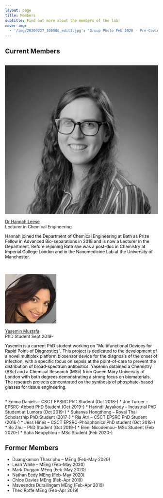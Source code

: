```yaml
---
layout: page
title: Members
subtitle: Find out more about the members of the lab!
cover-img:
  - '/img/20200227_100500_edit3.jpg': "Group Photo Feb 2020 - Pre-Covid-19"
---
```


## Current Members


<div class="container">
<div class="row">&nbsp;</div>
	

<div class="row">
	<div class="col-md-3"><a class="thumb" href="#">
		<img src="/img/Leese H 29668-0334_Dept photo_BW.jpg" class="img-responsive" alt="Dr Hannah Leese" /></a>
	</div>
	<div class="col-md-8">
		<p> <a href="https://researchportal.bath.ac.uk/en/persons/hannah-leese"> Dr Hannah Leese </a> <br>
		Lecturer in Chemical Engineering <br>
		<p style="color:black;font-size:14px;">Hannah joined the Department of Chemical Engineering at Bath as Prize Fellow in Advanced Bio-separations in 2018 and is now a Lecturer in the Department. Before rejoining Bath she was a post-doc in Chemistry at Imperial College London and in the Nanomedicine Lab at the University of Manchester. </p>
		</p>
	</div>
</div>

<br>

</div>


<div class="container">
<div class="row">&nbsp;</div>
	

<div class="row">
	<div class="col-md-3"><a class="thumb" href="#">
		<img src="/img/YLM.jpg" class="img-responsive" alt="Yasemin Mustafa" /></a>
	</div>
	<div class="col-md-8">
		<p> <a href="https://uk.linkedin.com/in/yasemin-mustafa-b12106150"> Yasemin Mustafa </a> <br>
		PhD Student Sept 2019- <br>
		<p style="color:black;font-size:14px;">Yasemin is a current PhD student working on "Multifunctional Devices for Rapid Point-of Diagnostics". This project is dedicated to the development of a novel multiplex platform biosensor device for the diagnosis of the onset of infection, with a specific focus on sepsis at the point-of-care to prevent the distribution of broad-spectrum antibiotics. Yasemin obtained a Chemistry (BSc) and a Chemical Research (MSc) from Queen Mary University of London with both degrees demonstrating a strong focus on biomaterials. The research projects concentrated on the synthesis of phosphate-based glasses for tissue engineering. </p>  
		 </p>
	</div>
</div>
<br>
</div>
* Emma Daniels – CSCT EPSRC PhD Student (Oct 2018-)
* Joe Turner – EPSRC-Abbott PhD Student (Oct 2019-)
* Harindi Jayakody – Industrial PhD Student at Lumora (Oct 2019-)
* Sukanya Hongthong – Royal Thai Scholarship PhD Student (2017-)
* Ria Atri – CSCT EPSRC PhD Student (2016-)
* Jess Hines – CSCT EPSRC-Phosphonics PhD student (Oct 2019-)
* Bo Zhu – PhD Student (Oct 2019-)
* Eleni Nicodemou– MSc Student (Feb 2020-)
* Sotia Neopyhtou – MSc Student (Feb 2020-)

## Former Members

* Duangkamon Thasriphu – MEng (Feb-May 2020)
* Leah White – MEng (Feb-May 2020)
* Mark Duggan MEng (Feb-May 2020)
* Nathan Eedy MEng (Feb-May 2020)
* Chloe Davies MEng (Feb-Apr 2019)
* Maveendra Durailingam MEng (Feb-Apr 2019)
* Theo Roffe MEng (Feb-Apr 2019)

